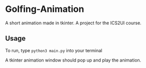 # Golfing-Animation
A short animation made in tkinter. A project for the ICS2UI course.

## Usage
To run, type `python3 main.py` into your terminal

A tkinter animation window should pop up and play the animation.
